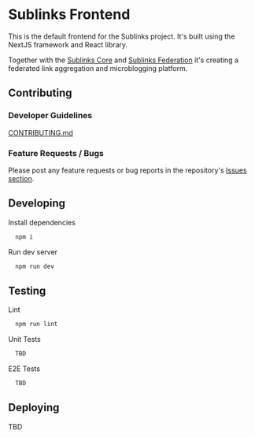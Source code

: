 # Sublinks Frontend
This is the default frontend for the Sublinks project. It's built using the NextJS framework and React library.

Together with the [Sublinks Core](https://github.com/participating-online/sublinks) and [Sublinks Federation](https://github.com/participating-online/sublinks-federation) it's creating a federated link aggregation and microblogging platform.

## Contributing

### Developer Guidelines

[CONTRIBUTING.md](CONTRIBUTING.md)

### Feature Requests / Bugs

Please post any feature requests or bug reports in the repository's [Issues section](https://github.com/participating-online/sublinks-frontend/issues).

## Developing

Install dependencies
```sh
  npm i
```

Run dev server
```sh
  npm run dev
```

## Testing

Lint
```sh
  npm run lint
```

Unit Tests
```sh
  TBD
```

E2E Tests
```sh
  TBD
```

## Deploying
TBD
